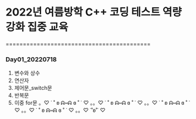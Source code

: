# 2022년 여름방학 C++ 코딩 테스트 역량 강화 집중 교육
==========================================
### Day01_20220718
1. 변수와 상수
1. 연산자
1. 제어문_switch문
1. 반복문
1. 이중 for문
。♡ ˙ ˚ ʚ ᕱ⑅ᕱ ɞ ˚ ˙ ♡ 。。♡ ˙ ˚ ʚ ᕱ⑅ᕱ ɞ ˚ ˙ ♡ 。。♡ ˙ ˚ ʚ ᕱ⑅ᕱ ɞ ˚ ˙ ♡ 。。♡ ˙ ˚ ʚ ᕱ⑅ᕱ ɞ ˚ ˙ ♡ 。。♡ ˙˚ʚ˚˙ ♡